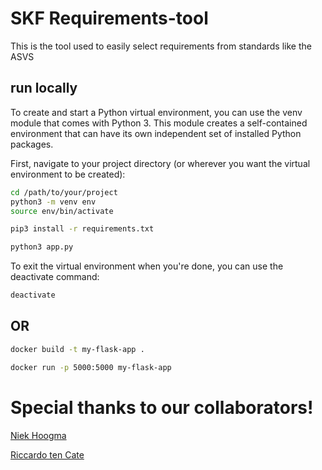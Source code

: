 # SKF Requirements-tool
This is the tool used to easily select requirements from standards like the ASVS 

## run locally


To create and start a Python virtual environment, you can use the venv module that comes with Python 3. This module creates a self-contained environment 
that can have its own independent set of installed Python packages.

First, navigate to your project directory (or wherever you want the virtual environment to be created):

```bash
cd /path/to/your/project
python3 -m venv env
source env/bin/activate
```

```bash
pip3 install -r requirements.txt
```

```bash
python3 app.py
```

To exit the virtual environment when you're done, you can use the deactivate command:


```bash
deactivate
```

## OR

```bash
docker build -t my-flask-app .
```

```bash
docker run -p 5000:5000 my-flask-app
```

# Special thanks to our collaborators!

[Niek Hoogma](https://www.linkedin.com/in/niekhoogma/)

[Riccardo ten Cate](https://www.linkedin.com/in/riccardo-ten-cate-a0b79780/)
